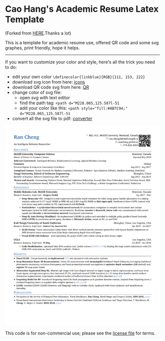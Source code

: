 # Cao Hang's Academic Resume Latex Template 
  (Forked from [HERE](https://github.com/rancheng/academic-resume-latex).Thanks a lot)
  
This is a template for academic resume use, offered QR code and some svg graphes, print friendly, hope it helps.

---

If you want to customize your color and style, here's all the trick you need to do:

 - edit your own color `\definecolor{linkblue}{RGB}{111, 153, 222}`
 - download svg icon from here: [icons](https://freeicons.io)
 - download QR code svg from here: [QR](https://www.the-qrcode-generator.com/)
 - change color of svg file:
   - open svg with text editor
   - find the path tag: `<path d="M228.065,125.587l-51`
   - add your color like this: `<path style="fill:#AB7C94;" d="M228.065,125.587l-51`
 - convert all the svg file to pdf: [converter](https://cloudconvert.com/svg-to-pdf)


<p align="center">
  <img src="imgs/cv.png" alt="cv" width="600" />
</p>

This code is for non-commercial use; please see the [license file](LICENSE) for terms.
